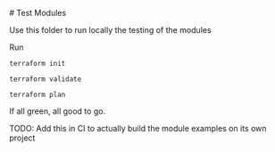 # Test Modules

Use this folder to run locally the testing of the modules

Run

`terraform init`

`terraform validate`

`terraform plan`

If all green, all good to go.


TODO: Add this in CI to actually build the module examples on its own project